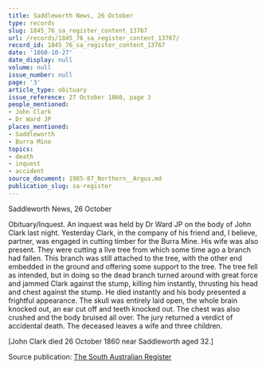 ```yaml
---
title: Saddleworth News, 26 October
type: records
slug: 1845_76_sa_register_content_13767
url: /records/1845_76_sa_register_content_13767/
record_id: 1845_76_sa_register_content_13767
date: '1860-10-27'
date_display: null
volume: null
issue_number: null
page: '3'
article_type: obituary
issue_reference: 27 October 1860, page 3
people_mentioned:
- John Clark
- Dr Ward JP
places_mentioned:
- Saddleworth
- Burra Mine
topics:
- death
- inquest
- accident
source_document: 1985-87_Northern__Argus.md
publication_slug: sa-register
---
```


Saddleworth News, 26 October

Obituary/Inquest.  An inquest was held by Dr Ward JP on the body of John Clark last night.  Yesterday Clark, in the company of his friend and, I believe, partner, was engaged in cutting timber for the Burra Mine.  His wife was also present.  They were cutting a live tree from which some time ago a branch had fallen.  This branch was still attached to the tree, with the other end embedded in the ground and offering some support to the tree.  The tree fell as intended, but in doing so the dead branch turned around with great force and jammed Clark against the stump, killing him instantly, thrusting his head and chest against the stump.  He died instantly and his body presented a frightful appearance.  The skull was entirely laid open, the whole brain knocked out, an ear cut off and teeth knocked out.  The chest was also crushed and the body bruised all over.  The jury returned a verdict of accidental death.  The deceased leaves a wife and three children.

[John Clark died 26 October 1860 near Saddleworth aged 32.]

Source publication: [The South Australian Register](/publications/sa-register/)

